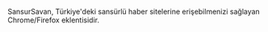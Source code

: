 SansurSavan, Türkiye'deki sansürlü haber sitelerine erişebilmenizi sağlayan Chrome/Firefox eklentisidir.
